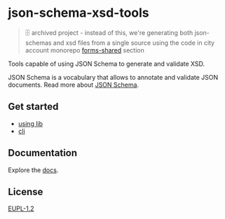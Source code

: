 # json-schema-xsd-tools

> 🗄️ archived project - instead of this, we're generating both json-schemas and xsd files from a single source using the code in city account monorepo [forms-shared](https://github.com/bratislava/konto.bratislava.sk/tree/master/forms-shared) section

Tools capable of using JSON Schema to generate and validate XSD.

JSON Schema is a vocabulary that allows to annotate and validate JSON documents.
Read more about [JSON Schema](https://json-schema.org/).

## Get started

- [using lib](core/README.md)
- [cli](cli/README.md)

## Documentation

Explore the [docs](https://bratislava.github.io/json-schema-xsd-tools/).

## License

[EUPL-1.2](https://github.com/bratislava/json-schema-xsd-tools/blob/master/LICENSE.md)
